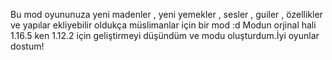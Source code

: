 Bu mod oyununuza yeni madenler , yeni yemekler , sesler , guiler , özellikler ve yapılar ekliyebilir oldukça müslimanlar için bir mod :d Modun orjinal hali 1.16.5 ken 1.12.2 için geliştirmeyi düşündüm ve modu oluşturdum.İyi oyunlar dostum!
